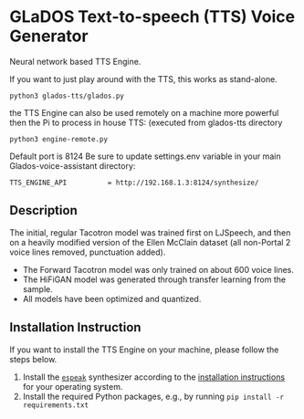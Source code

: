 # GLaDOS Text-to-speech (TTS) Voice Generator
Neural network based TTS Engine.

If you want to just play around with the TTS, this works as stand-alone.
```console
python3 glados-tts/glados.py
```

the TTS Engine can also be used remotely on a machine more powerful then the Pi to process in house TTS: (executed from glados-tts directory
```console
python3 engine-remote.py
```

Default port is 8124
Be sure to update settings.env variable in your main Glados-voice-assistant directory:
```
TTS_ENGINE_API			= http://192.168.1.3:8124/synthesize/
```


## Description
The initial, regular Tacotron model was trained first on LJSpeech, and then on a heavily modified version of the Ellen McClain dataset (all non-Portal 2 voice lines removed, punctuation added).

* The Forward Tacotron model was only trained on about 600 voice lines.
* The HiFiGAN model was generated through transfer learning from the sample.
* All models have been optimized and quantized.



## Installation Instruction
If you want to install the TTS Engine on your machine, please follow the steps
below.

1. Install the [`espeak`](https://github.com/espeak-ng/espeak-ng) synthesizer
   according to the [installation
   instructions](https://github.com/espeak-ng/espeak-ng/blob/master/docs/guide.md)
   for your operating system.
2. Install the required Python packages, e.g., by running `pip install -r
   requirements.txt`
